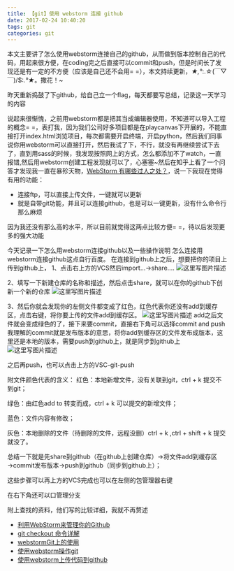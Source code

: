 ```yaml
---
title: 【git】使用 webstorm 连接 github
date: 2017-02-24 10:40:20
tags: git
categories: git
---
```

本文主要讲了怎么使用webstorm连接自己的github，从而做到版本控制自己的代码，用起来很方便，在coding完之后直接可以commit和push，但是时间长了发现还是有一定的不方便（应该是自己还不会用= =），本文持续更新，*★,°*:.☆\(￣▽￣)/$:*.°★*。撒花！~
<!--more-->
昨天重新捣鼓了下github，给自己立一个flag，每天都要写总结，记录这一天学习的内容

说起来很惭愧，之前用webstorm都是把其当成编辑器使用，不知道可以导入工程的概念= =，表打我，因为我们公司好多项目都是在playcanvas下开展的，不能直接打开index.html浏览项目，每次都需要开启终端，开启python，然后我们同事说你用webstorm可以直接打开，然后我试了下，不行，就没有再继续尝试下去了，直到用sass的时候，我发现按照网上的方式，怎么都添加不了watch，一直报错,然后用webstorm创建工程发现就可以了，心塞塞~然后在知乎上看了一个问答才发现我一直在暴殄天物，[WebStorm 有哪些过人之处？](https://www.zhihu.com/question/20936155)，说一下我现在觉得有用的功能：
 

 - 连接ftp，可以直接上传文件，一键就可以更新
 - 就是自带git功能，并且可以连接github，也是可以一键更新，没有什么命令行那么麻烦

因为我还没有那么高的水平，所以目前就觉得这两点比较方便= =，待以后发现更多的强大功能

今天记录一下怎么用webstorm连接github以及一些操作说明
怎么连接用webstorm连接github这点自行百度。
在连接到github上之后，想要把你的项目上传到github上，
1、点击右上方的VCS然后import...→share....
![这里写图片描述](http://img.blog.csdn.net/20170224184547396?watermark/2/text/aHR0cDovL2Jsb2cuY3Nkbi5uZXQvc3Vuc2hpbmU5NDAzMjY=/font/5a6L5L2T/fontsize/400/fill/I0JBQkFCMA==/dissolve/70/gravity/SouthEast)

2、填写一下新建仓库的名称和描述，然后点击share，就可以在你的github下创新一个新的仓库
![这里写图片描述](http://img.blog.csdn.net/20170224184718834?watermark/2/text/aHR0cDovL2Jsb2cuY3Nkbi5uZXQvc3Vuc2hpbmU5NDAzMjY=/font/5a6L5L2T/fontsize/400/fill/I0JBQkFCMA==/dissolve/70/gravity/SouthEast)

3、然后你就会发现你的左侧文件都变成了红色，红色代表你还没有add到缓存区，点击右键，将你要上传的文件add到缓存区。
![这里写图片描述](http://images2015.cnblogs.com/blog/1004353/201608/1004353-20160815113925453-1269489073.png)
add之后文件就会变成绿色的了，接下来要commit，直接右下角可以选择commit and push我理解的commit就是发布版本的意思，将你add到缓存区的文件发布成版本，这里还是本地的版本，需要push到github上，就是同步到github上
![这里写图片描述](http://img.blog.csdn.net/20170224185234305?watermark/2/text/aHR0cDovL2Jsb2cuY3Nkbi5uZXQvc3Vuc2hpbmU5NDAzMjY=/font/5a6L5L2T/fontsize/400/fill/I0JBQkFCMA==/dissolve/70/gravity/SouthEast)

之后再push，也可以点击上方的VSC-git-push

附文件颜色代表的含义：
红色：本地新增文件，没有关联到git，ctrl + k 提交不到git；

绿色：由红色add to 转变而成，ctrl + k 可以提交的新增文件；

蓝色：文件内容有修改；

灰色：本地删除的文件（待删除的文件，远程没删）ctrl + k ,ctrl + shift + k 提交就没了。

总结一下就是先share到github（在github上创建仓库）→将文件add到缓存区→commit发布版本→push到github（同步到github上）；

这些步骤可以再上方的VCS完成也可以在左侧的包管理器右键

在右下角还可以口管理分支

附上查找的资料，他们写的比较详细，我就不再赘述
 - [利用WebStorm来管理你的Github](http://www.cnblogs.com/liulinjie/p/5708149.html)
 - [git checkout 命令详解](http://www.tuicool.com/articles/A3Mn6f)
 - [webstormGit上的使用](http://www.cnblogs.com/zhaoxiu/p/5772466.html)
 - [使用webstorm操作git](http://www.cnblogs.com/jinguangguo/p/4868152.html)
 - [使用webstorm上传代码到github](http://www.cnblogs.com/vanstrict/p/5677716.html)
